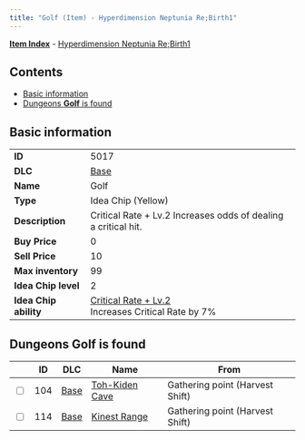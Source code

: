 ```yaml
---
title: "Golf (Item) - Hyperdimension Neptunia Re;Birth1"
---
```


[**Item Index**](/neptunia/rb1/item/index.html) - [Hyperdimension Neptunia Re;Birth1](/neptunia/rb1)

## Contents

- [Basic information](#basic-information)
- [Dungeons **Golf** is found](#dungeons-golf-is-found)

## Basic information

|   |   |
| -- | -- |
| **ID** | 5017 |
| **DLC** | [Base](/neptunia/rb1/dlc/1-base.html) |
| **Name** | Golf |
| **Type** | Idea Chip (Yellow) |
| **Description** | Critical Rate + Lv.2 Increases odds of dealing a critical hit. |
| **Buy Price** | 0 |
| **Sell Price** | 10 |
| **Max inventory** | 99 |
| **Idea Chip level** | 2 |
| **Idea Chip ability** | [Critical Rate + Lv.2](/neptunia/rb1/ability/1-9516-critical-rate-lv-2.html)<br />Increases Critical Rate by 7% |

## Dungeons **Golf** is found

|    | ID | DLC | Name | From |
| -- | -- | --- | ---- | ---- |
| <input type="checkbox" id="rb1-dungeon-1-104" class="trackbox" /> | 104 | [Base](/neptunia/rb1/dlc/1-base.html) | [Toh-Kiden Cave](/neptunia/rb1/dungeon/1-104-toh-kiden-cave.html) | Gathering point (Harvest Shift) |
| <input type="checkbox" id="rb1-dungeon-1-114" class="trackbox" /> | 114 | [Base](/neptunia/rb1/dlc/1-base.html) | [Kinest Range](/neptunia/rb1/dungeon/1-114-kinest-range.html) | Gathering point (Harvest Shift) |
